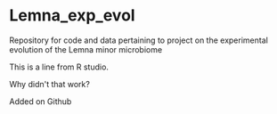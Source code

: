 # Lemna_exp_evol
Repository for code and data pertaining to project on the experimental evolution of the Lemna minor microbiome

This is a line from R studio.

Why didn't that work?

Added on Github
